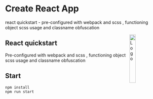 # Create React App
react quickstart - pre-configured with webpack and scss , functioning object scss usage and classname obfuscation


<img alt="Logo" align="right" src="https://create-react-app.dev/img/logo.svg" width="20%" />

## React quickstart

Pre-configured with webpack and scss , functioning object scss usage and classname obfuscation

## Start

```sh
npm install
npm run start
```
